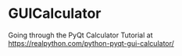 # GUICalculator
Going through the PyQt Calculator Tutorial at https://realpython.com/python-pyqt-gui-calculator/
